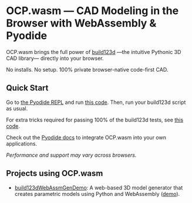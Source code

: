 # OCP.wasm — CAD Modeling in the Browser with WebAssembly & Pyodide

OCP.wasm brings the full power of [build123d](https://build123d.readthedocs.io/) —the intuitive Pythonic 3D CAD library—
directly into your browser.

No installs. No setup. 100% private browser-native code-first CAD.

## Quick Start

Go to [the Pyodide REPL](https://pyodide.org/en/stable/console.html) and
run [this code](build123d/bootstrap_in_pyodide.py).
Then, run your build123d script as usual.

For extra tricks required for passing 100% of the build123d tests, see [this code](build123d/crossplatformtricks.py).

Check out the [Pyodide docs](https://pyodide.org/en/stable/) to integrate OCP.wasm into your own
 applications.

*Performance and support may vary across browsers.*

## Projects using OCP.wasm

- [build123dWebAssmGenDemo](https://github.com/Radther/build123dWebAssmGenDemo): A web-based 3D model generator that
  creates parametric models using Python and WebAssembly ([demo](https://radther.github.io/build123dWebAssmGenDemo/)).
